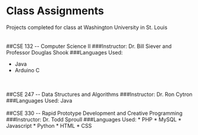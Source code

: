 # Class Assignments
Projects completed for class at Washington University in St. Louis
<br />
<br />
<br />
##CSE 132 -- Computer Science II
###Instructor:
Dr. Bill Siever and Professor Douglas Shook
###Languages Used: 
* Java
* Arduino C
<br />
<br />
##CSE 247 -- Data Structures and Algorithms
###Instructor:
Dr. Ron Cytron
###Languages Used: 
Java

<br />
<br />
##CSE 330 -- Rapid Prototype Development and Creative Programming
###Instructor:
Dr. Todd Sproull
###Languages Used: 
* PHP
* MySQL
* Javascript
* Python
* HTML
* CSS
